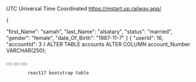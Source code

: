 UTC Universal Time Coordinated
https://mstart.up.railway.app/



{

  "first_Name": "samah",
  "last_Name": "alsatary",
  "status": "married",
  "gender": "female",
  "date_Of_Birth": "1987-11-7"
}
{
  "userId": 16,
  "accountId": 3
}
ALTER TABLE accounts
ALTER COLUMN account_Number VARCHAR(250);

 <button type="button" class="btn btn-primary"><i class="far fa-eye"></i></button>
              <button type="button" class="btn btn-success"><i class="fas fa-edit"></i></button>
            <button type="button" class="btn btn-danger"><i class="far fa-trash-alt"></i></button>

            react17 bootstrap table